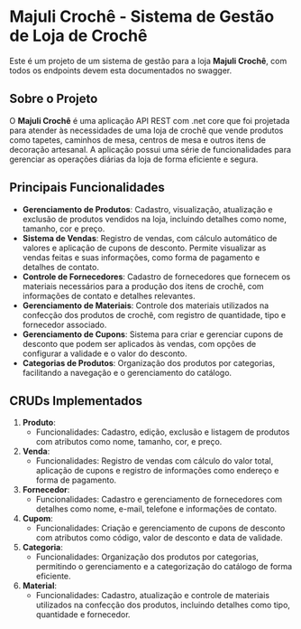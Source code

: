 # Majuli Crochê - Sistema de Gestão de Loja de Crochê

Este é um projeto de um sistema de gestão para a loja **Majuli Crochê**, com todos os endpoints devem esta documentados no swagger. 

## Sobre o Projeto

O **Majuli Crochê** é uma aplicação API REST com .net core que foi projetada para atender às necessidades de uma loja de crochê que vende produtos como tapetes, caminhos de mesa, centros de mesa e outros itens de decoração artesanal. A aplicação possui uma série de funcionalidades para gerenciar as operações diárias da loja de forma eficiente e segura.

## Principais Funcionalidades

- **Gerenciamento de Produtos**: Cadastro, visualização, atualização e exclusão de produtos vendidos na loja, incluindo detalhes como nome, tamanho, cor e preço.
- **Sistema de Vendas**: Registro de vendas, com cálculo automático de valores e aplicação de cupons de desconto. Permite visualizar as vendas feitas e suas informações, como forma de pagamento e detalhes de contato.
- **Controle de Fornecedores**: Cadastro de fornecedores que fornecem os materiais necessários para a produção dos itens de crochê, com informações de contato e detalhes relevantes.
- **Gerenciamento de Materiais**: Controle dos materiais utilizados na confecção dos produtos de crochê, com registro de quantidade, tipo e fornecedor associado.
- **Gerenciamento de Cupons**: Sistema para criar e gerenciar cupons de desconto que podem ser aplicados às vendas, com opções de configurar a validade e o valor do desconto.
- **Categorias de Produtos**: Organização dos produtos por categorias, facilitando a navegação e o gerenciamento do catálogo.

## CRUDs Implementados

1. **Produto**: 
   - Funcionalidades: Cadastro, edição, exclusão e listagem de produtos com atributos como nome, tamanho, cor, e preço.
2. **Venda**: 
   - Funcionalidades: Registro de vendas com cálculo do valor total, aplicação de cupons e registro de informações como endereço e forma de pagamento.
3. **Fornecedor**: 
   - Funcionalidades: Cadastro e gerenciamento de fornecedores com detalhes como nome, e-mail, telefone e informações de contato.
4. **Cupom**: 
   - Funcionalidades: Criação e gerenciamento de cupons de desconto com atributos como código, valor de desconto e data de validade.
5. **Categoria**: 
   - Funcionalidades: Organização dos produtos por categorias, permitindo o gerenciamento e a categorização do catálogo de forma eficiente.
6. **Material**:
   - Funcionalidades: Cadastro, atualização e controle de materiais utilizados na confecção dos produtos, incluindo detalhes como tipo, quantidade e fornecedor.
